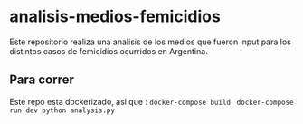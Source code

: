 # analisis-medios-femicidios

Este repositorio realiza una analisis de los medios que fueron input para los distintos casos de femicidios ocurridos en Argentina.


## Para correr
Este repo esta dockerizado, asi que :
`docker-compose build `
`docker-compose run dev python analysis.py`
